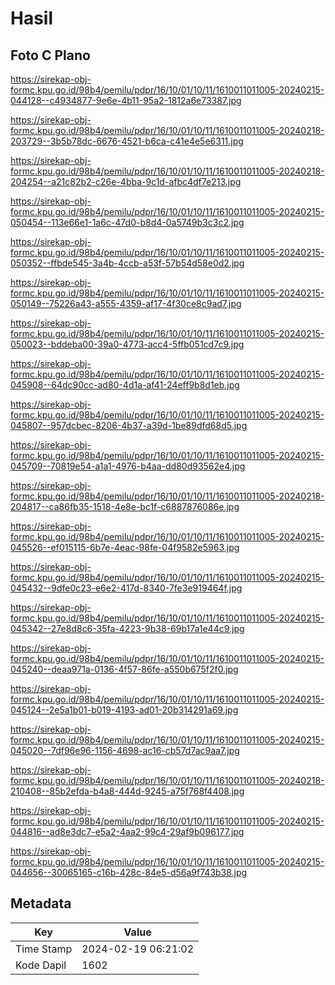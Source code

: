 # Hasil

## Foto C Plano

https://sirekap-obj-formc.kpu.go.id/98b4/pemilu/pdpr/16/10/01/10/11/1610011011005-20240215-044128--c4934877-9e6e-4b11-95a2-1812a6e73387.jpg

https://sirekap-obj-formc.kpu.go.id/98b4/pemilu/pdpr/16/10/01/10/11/1610011011005-20240218-203729--3b5b78dc-6676-4521-b6ca-c41e4e5e6311.jpg

https://sirekap-obj-formc.kpu.go.id/98b4/pemilu/pdpr/16/10/01/10/11/1610011011005-20240218-204254--a21c82b2-c26e-4bba-9c1d-afbc4df7e213.jpg

https://sirekap-obj-formc.kpu.go.id/98b4/pemilu/pdpr/16/10/01/10/11/1610011011005-20240215-050454--113e66e1-1a6c-47d0-b8d4-0a5749b3c3c2.jpg

https://sirekap-obj-formc.kpu.go.id/98b4/pemilu/pdpr/16/10/01/10/11/1610011011005-20240215-050352--ffbde545-3a4b-4ccb-a53f-57b54d58e0d2.jpg

https://sirekap-obj-formc.kpu.go.id/98b4/pemilu/pdpr/16/10/01/10/11/1610011011005-20240215-050149--75226a43-a555-4359-af17-4f30ce8c9ad7.jpg

https://sirekap-obj-formc.kpu.go.id/98b4/pemilu/pdpr/16/10/01/10/11/1610011011005-20240215-050023--bddeba00-39a0-4773-acc4-5ffb051cd7c9.jpg

https://sirekap-obj-formc.kpu.go.id/98b4/pemilu/pdpr/16/10/01/10/11/1610011011005-20240215-045908--64dc90cc-ad80-4d1a-af41-24eff9b8d1eb.jpg

https://sirekap-obj-formc.kpu.go.id/98b4/pemilu/pdpr/16/10/01/10/11/1610011011005-20240215-045807--957dcbec-8206-4b37-a39d-1be89dfd68d5.jpg

https://sirekap-obj-formc.kpu.go.id/98b4/pemilu/pdpr/16/10/01/10/11/1610011011005-20240215-045709--70819e54-a1a1-4976-b4aa-dd80d93562e4.jpg

https://sirekap-obj-formc.kpu.go.id/98b4/pemilu/pdpr/16/10/01/10/11/1610011011005-20240218-204817--ca86fb35-1518-4e8e-bc1f-c6887876086e.jpg

https://sirekap-obj-formc.kpu.go.id/98b4/pemilu/pdpr/16/10/01/10/11/1610011011005-20240215-045526--ef015115-6b7e-4eac-98fe-04f9582e5963.jpg

https://sirekap-obj-formc.kpu.go.id/98b4/pemilu/pdpr/16/10/01/10/11/1610011011005-20240215-045432--9dfe0c23-e6e2-417d-8340-7fe3e919464f.jpg

https://sirekap-obj-formc.kpu.go.id/98b4/pemilu/pdpr/16/10/01/10/11/1610011011005-20240215-045342--27e8d8c6-35fa-4223-9b38-69b17a1e44c9.jpg

https://sirekap-obj-formc.kpu.go.id/98b4/pemilu/pdpr/16/10/01/10/11/1610011011005-20240215-045240--deaa971a-0136-4f57-86fe-a550b675f2f0.jpg

https://sirekap-obj-formc.kpu.go.id/98b4/pemilu/pdpr/16/10/01/10/11/1610011011005-20240215-045124--2e5a1b01-b019-4193-ad01-20b314291a69.jpg

https://sirekap-obj-formc.kpu.go.id/98b4/pemilu/pdpr/16/10/01/10/11/1610011011005-20240215-045020--7df96e96-1156-4698-ac16-cb57d7ac9aa7.jpg

https://sirekap-obj-formc.kpu.go.id/98b4/pemilu/pdpr/16/10/01/10/11/1610011011005-20240218-210408--85b2efda-b4a8-444d-9245-a75f768f4408.jpg

https://sirekap-obj-formc.kpu.go.id/98b4/pemilu/pdpr/16/10/01/10/11/1610011011005-20240215-044816--ad8e3dc7-e5a2-4aa2-99c4-29af9b096177.jpg

https://sirekap-obj-formc.kpu.go.id/98b4/pemilu/pdpr/16/10/01/10/11/1610011011005-20240215-044656--30065165-c16b-428c-84e5-d56a9f743b38.jpg


## Metadata

| Key        | Value               |
| ---------- | ------------------- |
| Time Stamp | 2024-02-19 06:21:02 |
| Kode Dapil | 1602                |



